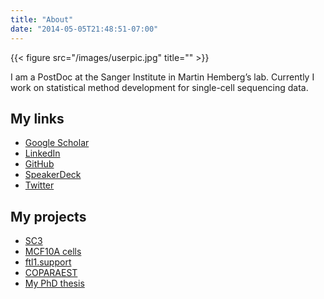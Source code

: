 ```yaml
---
title: "About"
date: "2014-05-05T21:48:51-07:00"
---
```


{{< figure src="/images/userpic.jpg" title="" >}}

I am a PostDoc at the Sanger Institute in Martin Hemberg’s lab. Currently I work on statistical method development for single-cell sequencing data.

## My links

* [Google Scholar](https://scholar.google.com/citations?user=ADHDR8EAAAAJ)
* [LinkedIn](https://www.linkedin.com/in/wikiselev)
* [GitHub](https://github.com/wikiselev)
* [SpeakerDeck](https://speakerdeck.com/wikiselev)
* [Twitter](https://twitter.com/wikiselev)

## My projects

* [SC3](http://bioconductor.org/packages/SC3/)
* [MCF10A cells](http://www.bioinformatics.babraham.ac.uk/shiny/kiselev-pip3-rna-seq-gene-profiles/)
* [ftl1.support](http://ftl1.support)
* [COPARAEST](https://github.com/wikiselev/coparaest)
* [My PhD thesis](https://github.com/wikiselev/phd-thesis)
